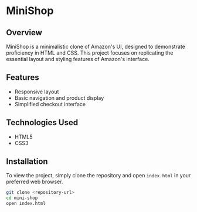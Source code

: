 # MiniShop

## Overview
MiniShop is a minimalistic clone of Amazon's UI, designed to demonstrate proficiency in HTML and CSS. This project focuses on replicating the essential layout and styling features of Amazon's interface.

## Features
- Responsive layout
- Basic navigation and product display
- Simplified checkout interface

## Technologies Used
- HTML5
- CSS3

## Installation
To view the project, simply clone the repository and open `index.html` in your preferred web browser.

```bash
git clone <repository-url>
cd mini-shop
open index.html
